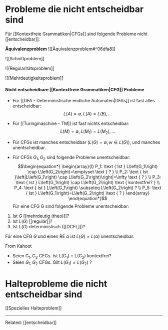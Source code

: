 
# Probleme die nicht entscheidbar sind
Für [[Kontextfreie Grammatiken|CFGs]] sind folgende Probleme nicht [[entscheidbar]]:

**Äquivalenzproblem**
![[Äquivalenzproblem#^06dfa8]]

![[Schnittproblem]]

![[Regularitätsproblem]]

![[Mehrdeutigkeitsproblem]]

#### Nicht entscheidbare [[Kontextfreie Grammatiken|CFG]] Probleme
- Für [[DFA - Deterministische endliche Automaten|DFAs]] ist fast alles entscheidbar:
$$\begin{equation*}
L(A)=\emptyset, L(A)=L(B), \ldots
\end{equation*}$$
- Für [[Turingmaschine - TM]] ist fast nichts entscheidbar:
$$\begin{equation*}
L(M)=\emptyset, L\left(M_1\right)=L\left(M_2\right), \ldots
\end{equation*}$$
- Für CFGs ist manches entscheidbar $(L(G)=\emptyset, w \in L(G))$, und manches unentscheidbar.

- Für CFGs $G_1, G_2$ sind folgende Probleme unentscheidbar:$$\begin{equation*}
	\begin{array}{l}
	P_1: \text { Ist } L\left(G_1\right) \cap L\left(G_2\right)=\emptyset \text { ? } \\
	P_2: \text { Ist }\left|L\left(G_1\right) \cap L\left(G_2\right)\right|=\infty \text { ? } \\
	P_3: \text { Ist } L\left(G_1\right) \cap L\left(G_2\right) \text { kontextfrei? } \\
	P_4: \text { Ist } L\left(G_1\right) \subseteq L\left(G_2\right) ? \\
	P_5: \text { Ist } L\left(G_1\right)=L\left(G_2\right) \text { ? }
	\end{array}
	\end{equation*}$$
Für eine CFG G sind folgende Probleme unentscheidbar:
1. Ist $G$ [[mehrdeutig (theo)]]?
2. Ist $L(G)$ [[regulär]]?
3. Ist $L(G)$ deterministisch ([[DCFL]])?

Für eine CFG $G$ und einen RE $\alpha$ ist $L(G)=L(\alpha)$ unentscheidbar.

From Kahoot
- Seien $\mathrm{G}_1, \mathrm{G}_2$ CFGs. Ist $\mathrm{L}\left(\mathrm{G}_1\right) \cap \mathrm{L}\left(\mathrm{G}_2\right)$ kontextfrei?
- Seien $G_1, G_2$ CFGs. Gilt $L\left(G_1\right) \neq L\left(G_2\right)$ ?


# Halteprobleme die nicht entscheidbar sind
[[Spezielles Halteproblem]]





____
Related: [[entscheidbar]]